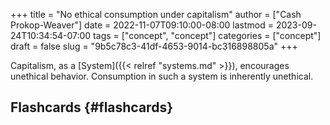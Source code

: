 +++
title = "No ethical consumption under capitalism"
author = ["Cash Prokop-Weaver"]
date = 2022-11-07T09:10:00-08:00
lastmod = 2023-09-24T10:34:54-07:00
tags = ["concept", "concept"]
categories = ["concept"]
draft = false
slug = "9b5c78c3-41df-4653-9014-bc316898805a"
+++

Capitalism, as a [System]({{< relref "systems.md" >}}), encourages unethical behavior. Consumption in such a system is inherently unethical.


## Flashcards {#flashcards}
